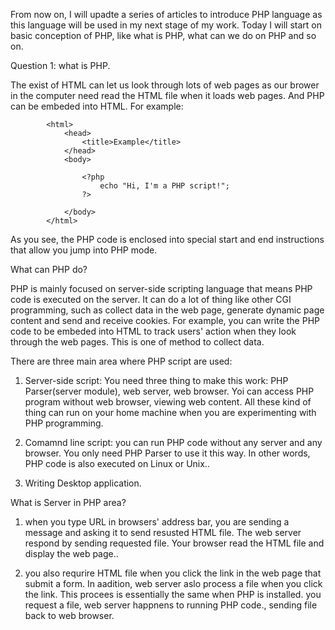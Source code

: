 From now on, I will upadte a series of articles to introduce PHP language as this language will be used in my next stage of my work.
Today I will start on basic conception of PHP, like what is PHP, what can we do on PHP and so on.
 
Question 1: what is PHP.

The exist of HTML can let us look through lots of web pages as our brower in the computer need read the HTML file when it loads web pages.
And PHP can be embeded into HTML. For example:

            <html>
                <head>
                    <title>Example</title>
                </head>
                <body>

                    <?php
                        echo "Hi, I'm a PHP script!";
                    ?>

                </body>
            </html>

As you see, the PHP code is enclosed into special start and end instructions <?php and ?> that allow you jump into PHP mode.



What can PHP do?

PHP is mainly focused on server-side scripting language that means PHP code is executed on the server. It can do a lot of thing like other CGI programming, such as collect data in the web page, generate dynamic page content and send and receive cookies. For example, you can write the PHP code to be embeded into HTML to track users' action when they look through the web pages. This is one of method to collect data.

There are three main area where PHP script are used:

1. Server-side script: You need three thing to make this work: PHP Parser(server module), web server, web browser. Yoi can access PHP program without web browser, viewing web content. All these kind of thing can run on your home machine when you are experimenting with PHP programming.

2. Comamnd line script: you can run PHP code without any server and any browser. You only need PHP Parser to use it this way. In other words, PHP code is also executed on Linux or Unix..

3. Writing Desktop application.


What is Server in PHP area?

1. when you type URL in browsers' address bar, you are sending a message and asking it to send resusted HTML file. The web server respond by sending requested file. Your browser read the HTML file and display the web page..

2. you also requrire HTML file when you click the link in the web page that submit a form. In aadition, web server aslo process a file when you click the link. This procees is essentially the same when PHP is installed. you request a file, web server happnens to running PHP code., sending file back to web browser.
